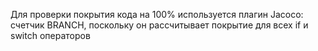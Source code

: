 Для проверки покрытия кода на 100% используется плагин Jacoco: счетчик BRANCH, поскольку он рассчитывает покрытие для всех if и switch операторов
